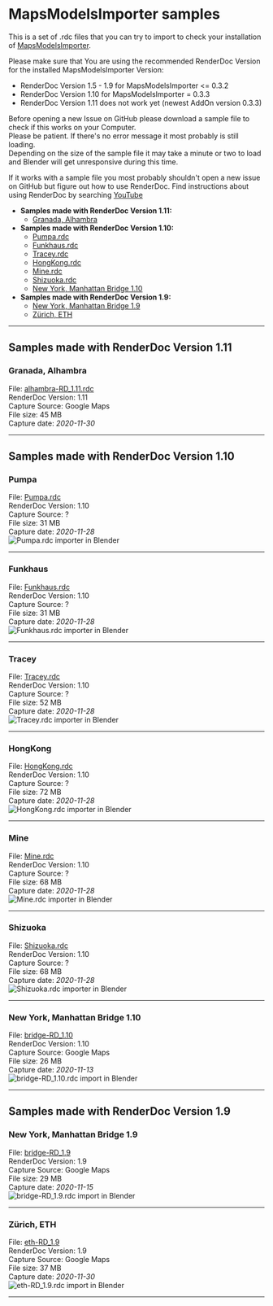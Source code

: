 MapsModelsImporter samples
==========================

This is a set of .rdc files that you can try to import to check your installation of [MapsModelsImporter](https://github.com/eliemichel/MapsModelsImporter).

Please make sure that You are using the recommended RenderDoc Version for the installed MapsModelsImporter Version:
- RenderDoc Version 1.5 - 1.9 for MapsModelsImporter <= 0.3.2
- RenderDoc Version 1.10 for MapsModelsImporter = 0.3.3
- RenderDoc Version 1.11 does not work yet (newest AddOn version 0.3.3)

Before opening a new Issue on GitHub please download a sample file to check if this works on your Computer.  
Please be patient. If there's no error message it most probably is still loading.  
Depending on the size of the sample file it may take a minute or two to load and Blender will get unresponsive during this time.  

If it works with a sample file you most probably shouldn't open a new issue on GitHub but figure out how to use RenderDoc.
Find instructions about using RenderDoc by searching [YouTube](https://www.youtube.com/results?search_query=RenderDoc+Google+maps)

- **Samples made with RenderDoc Version 1.11:**
  - [Granada, Alhambra](#granada-alhambra)
- **Samples made with RenderDoc Version 1.10:**
	- [Pumpa.rdc](#samples/Pumpa.rdc)
	- [Funkhaus.rdc](#samples/Funkhaus.rdc)
	- [Tracey.rdc](#samples/Tracey.rdc)
	- [HongKong.rdc](#samples/HongKong.rdc)
	- [Mine.rdc](#samples/Mine.rdc)
	- [Shizuoka.rdc](#samples/Shizuoka.rdc)
	- [New York, Manhattan Bridge 1.10](#new-york-manhattan-bridge-110)
- **Samples made with RenderDoc Version 1.9:**
  - [New York, Manhattan Bridge 1.9](#new-york-manhattan-bridge-19)
  - [Zürich, ETH](#zürich-eth)
 ***


## Samples made with RenderDoc Version 1.11

### Granada, Alhambra
<!-- make sure to have two whitespaces at the end of each line to make a new line on GitHub -->
File: [alhambra-RD_1.11.rdc](samples/alhambra-RD_1.11.rdc)  
RenderDoc Version: 1.11  
Capture Source: Google Maps  
File size: 45 MB  
Capture date: *2020-11-30*  
<!-- ![alhambra-RD_1.11.rdc import in Blender](samples/alhambra-RD_1.11.png) -->

 ***


## Samples made with RenderDoc Version 1.10

### Pumpa
<!-- make sure to have two whitespaces at the end of each line to make a new line on GitHub -->
File: [Pumpa.rdc](samples/Pumpa.rdc)  
RenderDoc Version: 1.10  
Capture Source: ?  
File size: 31 MB  
Capture date: *2020-11-28*  
![Pumpa.rdc importer in Blender](samples/Pumpa.png)

 ***

### Funkhaus
<!-- make sure to have two whitespaces at the end of each line to make a new line on GitHub -->
File: [Funkhaus.rdc](samples/Funkhaus.rdc)  
RenderDoc Version: 1.10  
Capture Source: ?  
File size: 31 MB  
Capture date: *2020-11-28*  
![Funkhaus.rdc importer in Blender](samples/Funkhaus.png)

 ***

### Tracey
<!-- make sure to have two whitespaces at the end of each line to make a new line on GitHub -->
File: [Tracey.rdc](samples/Tracey.rdc)  
RenderDoc Version: 1.10   
Capture Source: ?  
File size: 52 MB  
Capture date: *2020-11-28*  
![Tracey.rdc importer in Blender](samples/Tracey.png)

 ***

### HongKong
<!-- make sure to have two whitespaces at the end of each line to make a new line on GitHub -->
File: [HongKong.rdc](samples/HongKong.rdc)  
RenderDoc Version: 1.10  
Capture Source: ?  
File size: 72 MB  
Capture date: *2020-11-28*  
![HongKong.rdc importer in Blender](samples/HongKong.png)

 ***

### Mine
<!-- make sure to have two whitespaces at the end of each line to make a new line on GitHub -->
File: [Mine.rdc](samples/Mine.rdc)  
RenderDoc Version: 1.10  
Capture Source: ?  
File size: 68 MB  
Capture date: *2020-11-28*  
![Mine.rdc importer in Blender](samples/Mine.png)

 ***

### Shizuoka
<!-- make sure to have two whitespaces at the end of each line to make a new line on GitHub -->
File: [Shizuoka.rdc](samples/Shizuoka.rdc)  
RenderDoc Version: 1.10  
Capture Source: ?  
File size: 68 MB  
Capture date: *2020-11-28*  
![Shizuoka.rdc importer in Blender](samples/Shizuoka.png)

 ***

### New York, Manhattan Bridge 1.10
<!-- make sure to have two whitespaces at the end of each line to make a new line on GitHub -->
File: [bridge-RD_1.10](samples/bridge-RD_1.10.rdc)  
RenderDoc Version: 1.10  
Capture Source: Google Maps  
File size: 26 MB  
Capture date: *2020-11-13*  
![bridge-RD_1.10.rdc import in Blender](samples/bridge-RD_1.10.png)

 ***

## Samples made with RenderDoc Version 1.9

### New York, Manhattan Bridge 1.9
<!-- make sure to have two whitespaces at the end of each line to make a new line on GitHub -->
File: [bridge-RD_1.9](samples/bridge-RD_1.9.rdc)  
RenderDoc Version: 1.9  
Capture Source: Google Maps  
File size: 29 MB  
Capture date: *2020-11-15*  
![bridge-RD_1.9.rdc import in Blender](samples/bridge-RD_1.9.png)

 ***

### Zürich, ETH
<!-- make sure to have two whitespaces at the end of each line to make a new line on GitHub -->
File: [eth-RD_1.9](samples/eth-RD_1.9.rdc)  
RenderDoc Version: 1.9  
Capture Source: Google Maps  
File size: 37 MB  
Capture date: *2020-11-30*  
![eth-RD_1.9.rdc import in Blender](samples/eth-RD_1.9.png)

 ***


